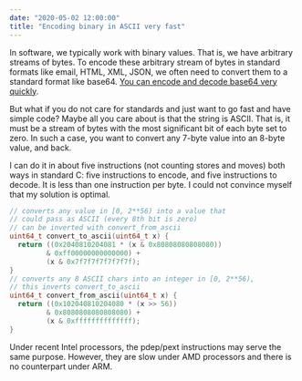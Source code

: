 ```yaml
---
date: "2020-05-02 12:00:00"
title: "Encoding binary in ASCII very fast"
---
```




In software, we typically work with binary values. That is, we have arbitrary streams of bytes. To encode these arbitrary stream of bytes in standard formats like email, HTML, XML, JSON, we often need to convert them to a standard format like base64. [You can encode and decode base64 very quickly](https://arxiv.org/abs/1910.05109).

But what if you do not care for standards and just want to go fast and have simple code? Maybe all you care about is that the string is ASCII. That is, it must be a stream of bytes with the most significant bit of each byte set to zero. In such a case, you want to convert any 7-byte value  into an 8-byte value, and back.

I can do it in about five instructions (not counting stores and moves) both ways in standard C: five instructions to encode, and five instructions to decode. It is less than one instruction per byte. I could not convince myself that my solution is optimal.
```C
// converts any value in [0, 2**56) into a value that
// could pass as ASCII (every 8th bit is zero)
// can be inverted with convert_from_ascii
uint64_t convert_to_ascii(uint64_t x) {
  return ((0x2040810204081 * (x & 0x80808080808080)) 
         & 0xff00000000000000) +
         (x & 0x7f7f7f7f7f7f7f);
}
// converts any 8 ASCII chars into an integer in [0, 2**56),
// this inverts convert_to_ascii
uint64_t convert_from_ascii(uint64_t x) {
  return ((0x102040810204080 * (x >> 56)) 
         & 0x8080808080808080) +
         (x & 0xffffffffffffff);
}
```


Under recent Intel processors, the pdep/pext instructions may serve the same purpose. However, they are slow under AMD processors and there is no counterpart under ARM.

